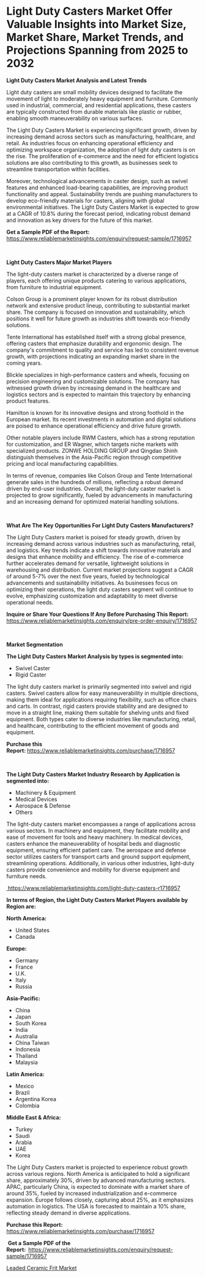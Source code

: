 <p><h1>Light Duty Casters Market Offer Valuable Insights into Market Size, Market Share, Market Trends, and Projections Spanning from 2025 to 2032</h1></p><p><strong>Light Duty Casters Market Analysis and Latest Trends</strong></p>
<p><p>Light duty casters are small mobility devices designed to facilitate the movement of light to moderately heavy equipment and furniture. Commonly used in industrial, commercial, and residential applications, these casters are typically constructed from durable materials like plastic or rubber, enabling smooth maneuverability on various surfaces.</p><p>The Light Duty Casters Market is experiencing significant growth, driven by increasing demand across sectors such as manufacturing, healthcare, and retail. As industries focus on enhancing operational efficiency and optimizing workspace organization, the adoption of light duty casters is on the rise. The proliferation of e-commerce and the need for efficient logistics solutions are also contributing to this growth, as businesses seek to streamline transportation within facilities.</p><p>Moreover, technological advancements in caster design, such as swivel features and enhanced load-bearing capabilities, are improving product functionality and appeal. Sustainability trends are pushing manufacturers to develop eco-friendly materials for casters, aligning with global environmental initiatives. The Light Duty Casters Market is expected to grow at a CAGR of 10.8% during the forecast period, indicating robust demand and innovation as key drivers for the future of this market.</p></p>
<p><strong>Get a Sample PDF of the Report:&nbsp;</strong> <a href="https://www.reliablemarketinsights.com/enquiry/request-sample/1716957?utm_campaign=2868&utm_medium=2&utm_source=Github&utm_content=ia&utm_term=25032025&utm_id=light-duty-casters">https://www.reliablemarketinsights.com/enquiry/request-sample/1716957</a></p>
<p>&nbsp;</p>
<p><strong>Light Duty Casters Major Market Players</strong></p>
<p><p>The light-duty casters market is characterized by a diverse range of players, each offering unique products catering to various applications, from furniture to industrial equipment. </p><p>Colson Group is a prominent player known for its robust distribution network and extensive product lineup, contributing to substantial market share. The company is focused on innovation and sustainability, which positions it well for future growth as industries shift towards eco-friendly solutions.</p><p>Tente International has established itself with a strong global presence, offering casters that emphasize durability and ergonomic design. The company's commitment to quality and service has led to consistent revenue growth, with projections indicating an expanding market share in the coming years.</p><p>Blickle specializes in high-performance casters and wheels, focusing on precision engineering and customizable solutions. The company has witnessed growth driven by increasing demand in the healthcare and logistics sectors and is expected to maintain this trajectory by enhancing product features.</p><p>Hamilton is known for its innovative designs and strong foothold in the European market. Its recent investments in automation and digital solutions are poised to enhance operational efficiency and drive future growth.</p><p>Other notable players include RWM Casters, which has a strong reputation for customization, and ER Wagner, which targets niche markets with specialized products. ZONWE HOLDING GROUP and Qingdao Shinh distinguish themselves in the Asia-Pacific region through competitive pricing and local manufacturing capabilities. </p><p>In terms of revenue, companies like Colson Group and Tente International generate sales in the hundreds of millions, reflecting a robust demand driven by end-user industries. Overall, the light-duty caster market is projected to grow significantly, fueled by advancements in manufacturing and an increasing demand for optimized material handling solutions.</p></p>
<p>&nbsp;</p>
<p><strong>What Are The Key Opportunities For Light Duty Casters Manufacturers?</strong></p>
<p><p>The Light Duty Casters market is poised for steady growth, driven by increasing demand across various industries such as manufacturing, retail, and logistics. Key trends indicate a shift towards innovative materials and designs that enhance mobility and efficiency. The rise of e-commerce further accelerates demand for versatile, lightweight solutions in warehousing and distribution. Current market projections suggest a CAGR of around 5-7% over the next five years, fueled by technological advancements and sustainability initiatives. As businesses focus on optimizing their operations, the light duty casters segment will continue to evolve, emphasizing customization and adaptability to meet diverse operational needs.</p></p>
<p><strong>Inquire or Share Your Questions If Any Before Purchasing This Report:</strong> <a href="https://www.reliablemarketinsights.com/enquiry/pre-order-enquiry/1716957?utm_campaign=2868&utm_medium=2&utm_source=Github&utm_content=ia&utm_term=25032025&utm_id=light-duty-casters">https://www.reliablemarketinsights.com/enquiry/pre-order-enquiry/1716957</a></p>
<p>&nbsp;</p>
<p><strong>Market Segmentation</strong></p>
<p><strong>The Light Duty Casters Market Analysis by types is segmented into:</strong></p>
<p><ul><li>Swivel Caster</li><li>Rigid Caster</li></ul></p>
<p><p>The light duty casters market is primarily segmented into swivel and rigid casters. Swivel casters allow for easy maneuverability in multiple directions, making them ideal for applications requiring flexibility, such as office chairs and carts. In contrast, rigid casters provide stability and are designed to move in a straight line, making them suitable for shelving units and fixed equipment. Both types cater to diverse industries like manufacturing, retail, and healthcare, contributing to the efficient movement of goods and equipment.</p></p>
<p><strong>Purchase this Report:&nbsp;</strong><a href="https://www.reliablemarketinsights.com/purchase/1716957?utm_campaign=2868&utm_medium=2&utm_source=Github&utm_content=ia&utm_term=25032025&utm_id=light-duty-casters">https://www.reliablemarketinsights.com/purchase/1716957</a></p>
<p>&nbsp;</p>
<p><strong>The Light Duty Casters Market Industry Research by Application is segmented into:</strong></p>
<p><ul><li>Machinery & Equipment</li><li>Medical Devices</li><li>Aerospace & Defense</li><li>Others</li></ul></p>
<p><p>The light-duty casters market encompasses a range of applications across various sectors. In machinery and equipment, they facilitate mobility and ease of movement for tools and heavy machinery. In medical devices, casters enhance the maneuverability of hospital beds and diagnostic equipment, ensuring efficient patient care. The aerospace and defense sector utilizes casters for transport carts and ground support equipment, streamlining operations. Additionally, in various other industries, light-duty casters provide convenience and mobility for diverse equipment and furniture needs.</p></p>
<p><a href="https://www.reliablemarketinsights.com/light-duty-casters-r1716957?utm_campaign=2868&utm_medium=2&utm_source=Github&utm_content=ia&utm_term=25032025&utm_id=light-duty-casters">&nbsp;https://www.reliablemarketinsights.com/light-duty-casters-r1716957</a></p>
<p><strong>In terms of Region, the Light Duty Casters Market Players available by Region are:</strong></p>
<p>
    <p> <strong> North America: </strong>
        <ul>
            <li>United States</li>
            <li>Canada</li>
        </ul>
        </p> 
    <p> <strong> Europe: </strong>
        <ul>
            <li>Germany</li>
            <li>France</li>
            <li>U.K.</li>
            <li>Italy</li>
            <li>Russia</li>
        </ul>
        </p> 
    <p> <strong> Asia-Pacific: </strong>
        <ul>
            <li>China</li>
            <li>Japan</li>
            <li>South Korea</li>
            <li>India</li>
            <li>Australia</li>
            <li>China Taiwan</li>
            <li>Indonesia</li>
            <li>Thailand</li>
            <li>Malaysia</li>
        </ul>
        </p> 
    <p> <strong> Latin America: </strong>
        <ul>
            <li>Mexico</li>
            <li>Brazil</li>
            <li>Argentina Korea</li>
            <li>Colombia</li>
        </ul>
        </p> 
    <p> <strong> Middle East & Africa: </strong>
        <ul>
            <li>Turkey</li>
            <li>Saudi</li>
            <li>Arabia</li>
            <li>UAE</li>
            <li>Korea</li>
        </ul>
    </p>
    </p>
<p><p>The Light Duty Casters market is projected to experience robust growth across various regions. North America is anticipated to hold a significant share, approximately 30%, driven by advanced manufacturing sectors. APAC, particularly China, is expected to dominate with a market share of around 35%, fueled by increased industrialization and e-commerce expansion. Europe follows closely, capturing about 25%, as it emphasizes automation in logistics. The USA is forecasted to maintain a 10% share, reflecting steady demand in diverse applications.</p></p>
<p><strong>Purchase this Report: </strong><a href="https://www.reliablemarketinsights.com/purchase/1716957?utm_campaign=2868&utm_medium=2&utm_source=Github&utm_content=ia&utm_term=25032025&utm_id=light-duty-casters">https://www.reliablemarketinsights.com/purchase/1716957</a></p>
<p>&nbsp;<strong>Get a Sample PDF of the Report:&nbsp;&nbsp;</strong><a href="https://www.reliablemarketinsights.com/enquiry/request-sample/1716957?utm_campaign=2868&utm_medium=2&utm_source=Github&utm_content=ia&utm_term=25032025&utm_id=light-duty-casters">https://www.reliablemarketinsights.com/enquiry/request-sample/1716957</a></p>
<p><strong></strong></p>
<p><p><a href="https://github.com/mriwacraane/Market-Research-Report-List-1/blob/main/leaded-ceramic-frit-market.md?utm_campaign=2868&utm_medium=2&utm_source=Github&utm_content=ia&utm_term=25032025&utm_id=light-duty-casters">Leaded Ceramic Frit Market</a></p></p>